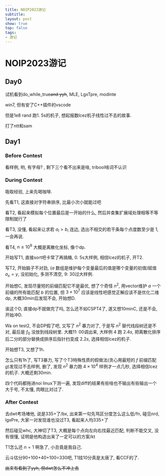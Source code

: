 ```yaml
---
title: NOIP2023游记
subtitle: 
layout: post
show: true
top: false
tags: 
- 游记
---
```


# NOIP2023游记

## Day0

试机看到do_while_true~~and yyh~~, MLE, LgxTpre, modinte

win7, 但有安了C++插件的vscode

但是1e8 rand 跑1. 5s的机子, 想起报数lcez机子线性过不去的故事.

打了ntt和sam

## Day1

### Before Contest

看样例, 哟, 有字母? , 剩下三个看不出来是啥, tribool啥词不认识

### During Contest

吸取经验, 上来先喝咖啡.

先看T1, 这直接对字符串排序, 比最小次小就能过吧

看T2, 看起来模拟每个位置最后是一开始的什么, 然后并查集扩展域处理相等不等限制就行了

看T3, 没懂, 看起来让求若 $a_i>b_i$ 连边, 选出不相交的若干条每个点度数至少是 $1$, 一会再说.

看T4, $n\le 10^9$ 大概是离散化坐标, 像个dp.

开始写T1, 直接sort吧卡常了再搞桶, 0. 5s大样例, 相信lcez的机子, 开T2.

写T2, 开始脑子不对劲, ($a$ 数组是维护每个变量最后的值是哪个变量的初值)赋值 $a_x=y$, 没初始化, 多测不清空, 9: 30过大样例.

开始想C, 发现尽量短的前缀匹配它不是最优, 想了个奇怪 $n^2$, 用vector维护 $a$ 一个前缀的所有能匹配 $b$ 的位置, 但 $3\times 10^7$ 应该是线性吧感觉正解应该不是优化二维dp, 大概30min后发现不会, 开始想D.

诶这个D, 直接dp不就做完了吗, 怎么还不如CSPT4了, 遂又想10minC, 还是不会, 开始冲D.

Wa on test2, 不会DP假了吧, 又写了 $n^2$ 暴力对了, 于是写 $n^2$ 替代线段树还是不对, 最后是 $f_0$ 没放到线段树里. 大概11: 00调出来, 大样例 $4$ 跑 $2. 4s$, 把离散化排序后二分的部分替换成排序后指针扫变成 $2. 2s$, 选择相信lcez的机子.

开始想T3, 又想了1h.

怎么只有1h了, 写T3暴力, 写了个T3特殊性质的假做法(贪心用最短的 $f$ 前缀匹配 $g$)发现过不去样例, 删了, 发现 $n^2$ 暴力跑 $4\times 10^4$ 样例才一点几秒, 选择相信lcez的机子. 大概还剩30min.

四个代码都拖进noi linux下测一遍, 发现diff的结果有些啥也不输出有些输出一个大于号, 不太懂, 肉眼比对过了.

### After Contest

去dwt考场堵他, 说是335+了/bx, 出来第一句先骂区分度怎么这么低/fn, 碰见nrd, lgxPre, 大家一对发现谁也没过T3, 看起来人均335+了

然后碰见whc, 大神切了T3, 大概是每个点向左向右找最近匹配, 判断不能交叉, 没有很懂, 证明是他构造出来了一定可以的方案/kt

T1怎么还 $n=1$ 啊急了, 小丑竟是我自己.

云斗估分90+100+40+100=330吧, T1挂10分真是太唐了, 看CCF的了.

~~出来有看到了yyh, 但dwt怎么不冲上去~~

